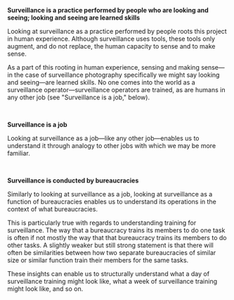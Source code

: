 **Surveillance is a practice performed by people who are looking and seeing; looking and seeing are learned skills**

Looking at surveillance as a practice performed by people roots this project in human experience. Although surveillance uses tools, these tools only augment, and do not replace, the human capacity to sense and to make sense.

As a part of this rooting in human experience, sensing and making sense—in the case of surveillance photography specifically we might say looking and seeing—are learned skills. No one comes into the world as a surveillance operator—surveillance operators are trained, as are humans in any other job (see "Surveillance is a job," below).

<br>

**Surveillance is a job**

Looking at surveillance as a job—like any other job—enables us to understand it through analogy to other jobs with which we may be more familiar.

<br>

**Surveillance is conducted by bureaucracies**

Similarly to looking at surveillance as a job, looking at surveillance as a function of bureaucracies enables us to understand its operations in the context of what bureaucracies.

This is particularly true with regards to understanding training for surveillance. The way that a bureaucracy trains its members to do one task is often if not mostly the way that that bureaucracy trains its members to do other tasks. A slightly weaker but still strong statement is that there will often be similarities between how two separate bureaucracies of similar size or similar function train their members for the same tasks.

These insights can enable us to structurally understand what a day of surveillance training might look like, what a week of surveillance training might look like, and so on.
